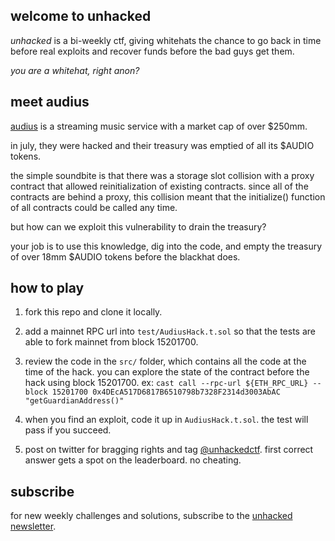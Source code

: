 ## welcome to unhacked

_unhacked_ is a bi-weekly ctf, giving whitehats the chance to go back in time before real exploits and recover funds before the bad guys get them. 

_you are a whitehat, right anon?_

## meet audius

[audius](https://audius.co/) is a streaming music service with a market cap of over $250mm.

in july, they were hacked and their treasury was emptied of all its $AUDIO tokens.

the simple soundbite is that there was a storage slot collision with a proxy contract that allowed reinitialization of existing contracts.  since all of the contracts are behind a proxy, this collision meant that the initialize() function of all contracts could be called any time.

but how can we exploit this vulnerability to drain the treasury?

your job is to use this knowledge, dig into the code, and empty the treasury of over 18mm $AUDIO tokens before the blackhat does.

## how to play

1. fork this repo and clone it locally.

2. add a mainnet RPC url into `test/AudiusHack.t.sol` so that the tests are able to fork mainnet from block 15201700.

3. review the code in the `src/` folder, which contains all the code at the time of the hack. you can explore the state of the contract before the hack using block 15201700. ex: `cast call --rpc-url ${ETH_RPC_URL} --block 15201700 0x4DEcA517D6817B6510798b7328F2314d3003AbAC "getGuardianAddress()"`

4. when you find an exploit, code it up in `AudiusHack.t.sol`. the test will pass if you succeed.

5. post on twitter for bragging rights and tag [@unhackedctf](http://twitter.com/unhackedctf). first correct answer gets a spot on the leaderboard. no cheating.

## subscribe

for new weekly challenges and solutions, subscribe to the [unhacked newsletter](https://unhackedctf.substack.com/p/welcome).
